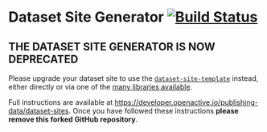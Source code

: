 # Dataset Site Generator [![Build Status](https://travis-ci.org/openactive/dataset-site-generator.svg?branch=master)](https://travis-ci.org/openactive/dataset-site-generator)

## THE DATASET SITE GENERATOR IS NOW DEPRECATED

Please upgrade your dataset site to use the [`dataset-site-template`](https://github.com/openactive/dataset-site-template) instead, either directly or via one of the [many libraries available](https://developer.openactive.io/publishing-data/dataset-sites#net-php-and-ruby-libraries).

Full instructions are available at https://developer.openactive.io/publishing-data/dataset-sites. Once you have followed these instructions **please remove this forked GitHub repository**.
